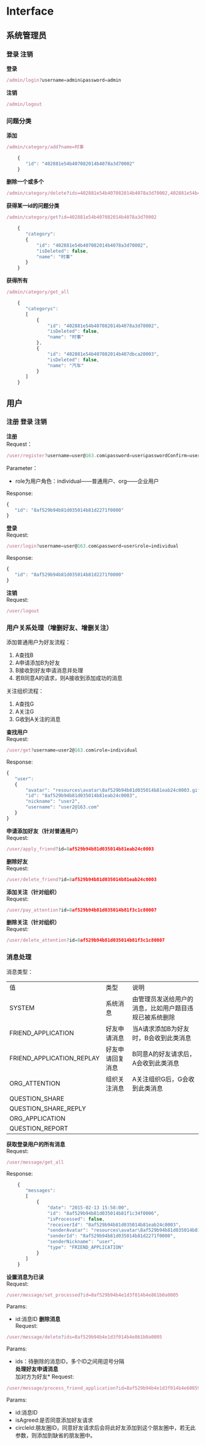 # Interface
## 系统管理员
### 登录 注销
**登录**  
```js
/admin/login?username=admin&password=admin
```
**注销** 
```js
/admin/logout
```
### 问题分类
**添加**  
```js
/admin/category/add?name=时事  
```
```js
    {
       "id": "402881e54b407082014b4078a3d70002"
    }
```
**删除一个或多个**  
```js
/admin/category/delete?ids=402881e54b407082014b4078a3d70002,402881e54b407082014b407dbca20003  
```
**获得某一id的问题分类**  
```js
/admin/category/get?id=402881e54b407082014b4078a3d70002  
```
```js
    {
       "category":
       {
           "id": "402881e54b407082014b4078a3d70002",
           "isDeleted": false,
           "name": "时事"
       }
    }
```
**获得所有**  
```js
/admin/category/get_all
```
```js
    {
       "categorys":
       [
           {
               "id": "402881e54b407082014b4078a3d70002",
               "isDeleted": false,
               "name": "时事"
           },
           {
               "id": "402881e54b407082014b407dbca20003",
               "isDeleted": false,
               "name": "汽车"
           }
       ]
    }
```
## 用户
### 注册 登录 注销  
**注册**  
Request：
```js
/user/register?username=user@163.com&password=user&passwordConfirm=user&nickname=user&role=individual    
```
Parameter：  
* role为用户角色：individual——普通用户、org——企业用户  
  
Response:
```js
{
   "id": "8af529b94b81d035014b81d2271f0000"
}
```
**登录**  
Request:  
```js
/user/login?username=user@163.com&password=user&role=individual
```
Response:  
```js
{
   "id": "8af529b94b81d035014b81d2271f0000"
}
```
**注销**  
Request:  
```js
/user/logout
```
### 用户关系处理（增删好友、增删关注）

添加普通用户为好友流程：  
1. A查找B  
2. A申请添加B为好友  
3. B接收到好友申请消息并处理  
4. 若B同意A的请求，则A接收到添加成功的消息

关注组织流程：  
1. A查找G  
2. A关注G  
3. G收到A关注的消息

**查找用户**  
Request:  
```js
/user/get?username=user2@163.com&role=individual
```
Response:  
```js
{
   "user":
   {
       "avatar": "resources\avatar\8af529b94b81d035014b81eab24c0003.gif",
       "id": "8af529b94b81d035014b81eab24c0003",
       "nickname": "user2",
       "username": "user2@163.com"
   }
}
```
**申请添加好友（针对普通用户）**  
Request:  
```js
/user/apply_friend?id=8af529b94b81d035014b81eab24c0003
```
**删除好友**  
Request:  
```js
/user/delete_friend?id=8af529b94b81d035014b81eab24c0003
```
**添加关注（针对组织）**  
Request:  
```js
/user/pay_attention?id=8af529b94b81d035014b81f3c1c80007
```
**删除关注（针对组织）**  
Request:  
```js
/user/delete_attention?id=8af529b94b81d035014b81f3c1c80007
```
### 消息处理

消息类型：
<table>
    <tbody>
		<tr>
            <td>值</td>
            <td>类型</td>
            <td>说明</td>
        </tr>
        <tr>
            <td>SYSTEM</td>
            <td>系统消息</td>
            <td>由管理员发送给用户的消息，比如用户题目违规已被系统删除</td>
        </tr>
        <tr>
            <td>FRIEND_APPLICATION</td>
            <td>好友申请消息</td>
            <td>当A请求添加B为好友时，B会收到此类消息</td>
        </tr>
 		<tr>
            <td>FRIEND_APPLICATION_REPLAY</td>
            <td>好友申请回复消息</td>
            <td>B同意A的好友请求后，A会收到此类消息</td>
        </tr>
 		<tr>
            <td>ORG_ATTENTION</td>
            <td>组织关注消息</td>
            <td>A关注组织G后，G会收到此类消息</td>
        </tr>
 		<tr>
            <td>QUESTION_SHARE</td>
            <td></td>
            <td></td>
        </tr>
 		<tr>
            <td>QUESTION_SHARE_REPLY</td>
            <td></td>
            <td></td>
        </tr>
 		<tr>
            <td>ORG_APPLICATION</td>
            <td></td>
            <td></td>
        </tr>
 		<tr>
            <td>QUESTION_REPORT</td>
            <td></td>
            <td></td>
        </tr>
    </tbody>
</table>

**获取登录用户的所有消息**  
Request:  
```js
/user/message/get_all
```
Response:  
```js
    {
       "messages":
       [
           {
               "date": "2015-02-13 15:58:00",
               "id": "8af529b94b81d035014b81f1c34f0006",
               "isProcessed": false,
               "receiverId": "8af529b94b81d035014b81eab24c0003",
               "senderAvatar": "resources\avatar\8af529b94b81d035014b81d2271f0000.gif",
               "senderId": "8af529b94b81d035014b81d2271f0000",
               "senderNickname": "user",
               "type": "FRIEND_APPLICATION"
           }
       ]
    }
```
**设置消息为已读**  
Request:  
```js
/user/message/set_processed?id=8af529b94b4e1d3f014b4e861b0a0005  
```
Params:  
* id:消息ID
**删除消息**  
Request:  
```js
/user/message/delete?ids=8af529b94b4e1d3f014b4e861b0a0005  
```
Params:  
* ids：待删除的消息ID，多个ID之间用逗号分隔  
**处理好友申请消息**  
加对方为好友*
Request:  
```js
/user/message/process_friend_application?id=8af529b94b4e1d3f014b4e6085950004&isAgreed=true&circleId=circlename  
```
Params:  
* id:消息ID
* isAgreed:是否同意添加好友请求
* circleId:朋友圈ID，同意好友请求后会将此好友添加到这个朋友圈中，若无此参数，则添加到缺省的朋友圈中。




